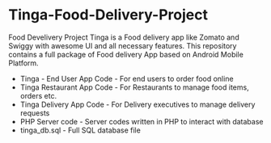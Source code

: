 # Tinga-Food-Delivery-Project
Food Develivery Project
Tinga is a Food delivery app like Zomato and Swiggy with awesome UI and all necessary features.
This repository contains a full package of Food delivery App based on Android Mobile Platform.
* Tinga - End User App Code - For end users to order food online
* Tinga Restaurant App Code - For Restaurants to manage food items, orders etc.
* Tinga Delivery App Code -  For Delivery executives to manage delivery requests
* PHP Server code - Server codes written in PHP to interact with database
* tinga_db.sql - Full SQL database file 
